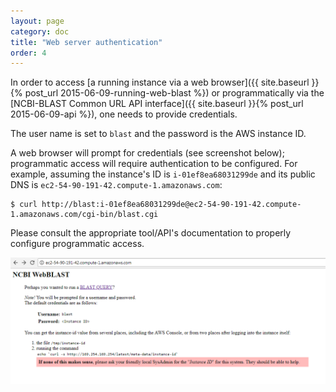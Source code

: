 ```yaml
---
layout: page
category: doc
title: "Web server authentication"
order: 4
---
```


In order to access [a running instance via a web browser]({{ site.baseurl }}{% post_url 2015-06-09-running-web-blast %}) 
or programmatically via the [NCBI-BLAST Common URL API interface]({{ site.baseurl }}{% post_url 2015-06-09-api %}), one
needs to provide credentials.

The user name is set to `blast` and the password is the AWS instance ID.

A web browser will prompt for credentials (see screenshot below); programmatic
access will require authentication to be configured. For example, assuming the instance's
ID is `i-01ef8ea68031299de` and its public DNS is `ec2-54-90-191-42.compute-1.amazonaws.com`:


```
$ curl http://blast:i-01ef8ea68031299de@ec2-54-90-191-42.compute-1.amazonaws.com/cgi-bin/blast.cgi
```


Please consult the appropriate tool/API's documentation to properly configure programmatic access.



![authentication screenshot](../images/ami-initialization.png "Authentication screenshot")

